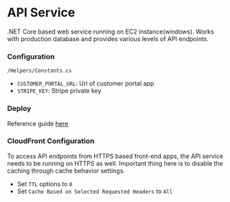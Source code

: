 # API Service

.NET Core based web service running on EC2 instance(windows).  Works with production database and provides various levels of API endpoints.

### Configuration
`/Helpers/Constants.cs`
- `CUSTOMER_PORTAL_URL`: Url of customer portal app
- `STRIPE_KEY`: Stripe private key

### Deploy
Reference guide [here](https://github.com/BidRetriever/Documentation/blob/master/EC2%20Configuration.md)

### CloudFront Configuration
To access API endpoints from HTTPS based front-end apps, the API service needs to be running on HTTPS as well. 
Important thing here is to disable the caching through cache behavior settings.  

- Set `TTL` options to `0`
- Set `Cache Based on Selected Requested Headers` to `All`
